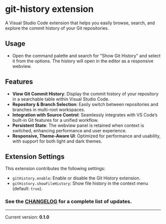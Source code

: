 # git-history extension

A Visual Studio Code extension that helps you easily browse, search, and explore the commit history of your Git repositories.

## Usage

- Open the command palette and search for "Show Git History" and select it from the options. The history will open in the editor as a responsive webview.

## Features
- **View Git Commit History**: Display the commit history of your repository in a searchable table within Visual Studio Code.
- **Repository & Branch Selection**: Easily switch between repositories and branches in multi-root workspaces.
- **Integration with Source Control**: Seamlessly integrates with VS Code’s built-in Git features for a unified workflow.
- **Persistent State**: The webview panel is retained when context is switched, enhancing performance and user experience.
- **Responsive, Theme-Aware UI**: Optimized for performance and usability, with support for both light and dark themes.

## Extension Settings

This extension contributes the following settings:

* `gitHistory.enable`: Enable or disable the Git History extension.
* `gitHistory.showFileHistory`: Show file history in the context menu (default: `true`).

### See the [CHANGELOG](./CHANGELOG.md) for a complete list of updates.

---

Current version: **0.1.0**

